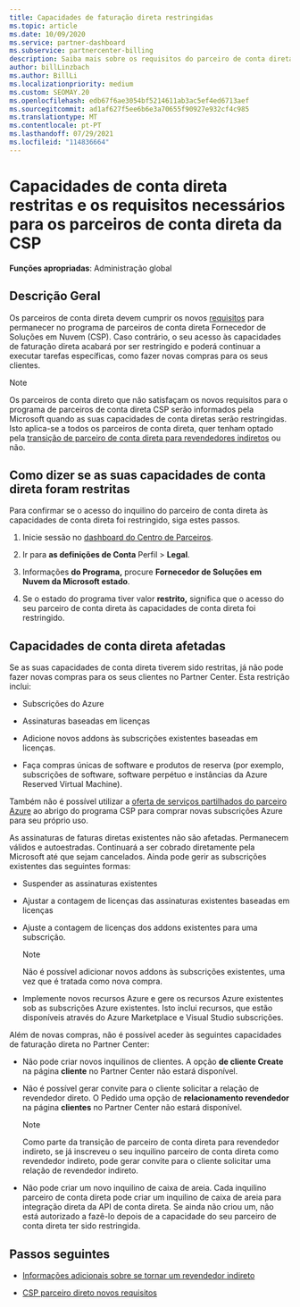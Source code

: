 ```yaml
---
title: Capacidades de faturação direta restringidas
ms.topic: article
ms.date: 10/09/2020
ms.service: partner-dashboard
ms.subservice: partnercenter-billing
description: Saiba mais sobre os requisitos do parceiro de conta direta Fornecedor de Soluções em Nuvem (CSP) e o que fazer para evitar que as capacidades sejam restringidas. Descubra se as suas capacidades foram restritas.
author: billLinzbach
ms.author: BillLi
ms.localizationpriority: medium
ms.custom: SEOMAY.20
ms.openlocfilehash: edb67f6ae3054bf5214611ab3ac5ef4ed6713aef
ms.sourcegitcommit: ad1af627f5ee6b6e3a70655f90927e932cf4c985
ms.translationtype: MT
ms.contentlocale: pt-PT
ms.lasthandoff: 07/29/2021
ms.locfileid: "114836664"
---
```

# <a name="restricted-direct-bill-capabilities-and-the-requirements-needed-for-csp-direct-bill-partners"></a>Capacidades de conta direta restritas e os requisitos necessários para os parceiros de conta direta da CSP

**Funções apropriadas**: Administração global

## <a name="overview"></a>Descrição Geral

Os parceiros de conta direta devem cumprir os novos [requisitos](direct-partner-new-requirements.md) para permanecer no programa de parceiros de conta direta Fornecedor de Soluções em Nuvem (CSP). Caso contrário, o seu acesso às capacidades de faturação direta acabará por ser restringido e poderá continuar a executar tarefas específicas, como fazer novas compras para os seus clientes.

> [!Note]
> Os parceiros de conta direto que não satisfaçam os novos requisitos para o programa de parceiros de conta direta CSP serão informados pela Microsoft quando as suas capacidades de conta diretas serão restringidas. Isto aplica-se a todos os parceiros de conta direta, quer tenham optado pela [transição de parceiro de conta direta para revendedores indiretos](transition-direct-to-indirect.md) ou não.  

## <a name="how-to-tell-if-your-direct-bill-capabilities-has-been-restricted"></a>Como dizer se as suas capacidades de conta direta foram restritas

Para confirmar se o acesso do inquilino do parceiro de conta direta às capacidades de conta direta foi restringido, siga estes passos.

1. Inicie sessão no [dashboard do Centro de Parceiros](https://partner.microsoft.com/dashboard).

2. Ir para **as definições de Conta** Perfil  >  **Legal**.

3. Informações **do Programa,** procure **Fornecedor de Soluções em Nuvem da Microsoft estado**.

4. Se o estado do programa tiver valor **restrito,** significa que o acesso do seu parceiro de conta direta às capacidades de conta direta foi restringido.

## <a name="affected-direct-bill-capabilities"></a>Capacidades de conta direta afetadas

Se as suas capacidades de conta direta tiverem sido restritas, já não pode fazer novas compras para os seus clientes no Partner Center. Esta restrição inclui:

- Subscrições do Azure

- Assinaturas baseadas em licenças

- Adicione novos addons às subscrições existentes baseadas em licenças.

- Faça compras únicas de software e produtos de reserva (por exemplo, subscrições de software, software perpétuo e instâncias da Azure Reserved Virtual Machine).

Também não é possível utilizar a [oferta de serviços partilhados do parceiro Azure](shared-services.md) ao abrigo do programa CSP para comprar novas subscrições Azure para seu próprio uso.

As assinaturas de faturas diretas existentes não são afetadas. Permanecem válidos e autoestradas. Continuará a ser cobrado diretamente pela Microsoft até que sejam cancelados. Ainda pode gerir as subscrições existentes das seguintes formas:

- Suspender as assinaturas existentes

- Ajustar a contagem de licenças das assinaturas existentes baseadas em licenças

- Ajuste a contagem de licenças dos addons existentes para uma subscrição. 

    >[!Note]
    >Não é possível adicionar novos addons às subscrições existentes, uma vez que é tratada como nova compra.

- Implemente novos recursos Azure e gere os recursos Azure existentes sob as subscrições Azure existentes. Isto inclui recursos, que estão disponíveis através do Azure Marketplace e Visual Studio subscrições.

Além de novas compras, não é possível aceder às seguintes capacidades de faturação direta no Partner Center:

- Não pode criar novos inquilinos de clientes. A opção **de cliente Create** na página **cliente** no Partner Center não estará disponível.

- Não é possível gerar convite para o cliente solicitar a relação de revendedor direto. O Pedido uma opção de **relacionamento revendedor** na página **clientes** no Partner Center não estará disponível.

    >[!NOTE]
    >Como parte da transição de parceiro de conta direta para revendedor indireto, se já inscreveu o seu inquilino parceiro de conta direta como revendedor indireto, pode gerar convite para o cliente solicitar uma relação de revendedor indireto.

- Não pode criar um novo inquilino de caixa de areia. Cada inquilino parceiro de conta direta pode criar um inquilino de caixa de areia para integração direta da API de conta direta. Se ainda não criou um, não está autorizado a fazê-lo depois de a capacidade do seu parceiro de conta direta ter sido restringida.  

## <a name="next-steps"></a>Passos seguintes

- [Informações adicionais sobre se tornar um revendedor indireto](https://assetsprod.microsoft.com/csp-directbill-to-indirect-transition.pdf)

- [CSP parceiro direto novos requisitos](direct-partner-new-requirements.md)
